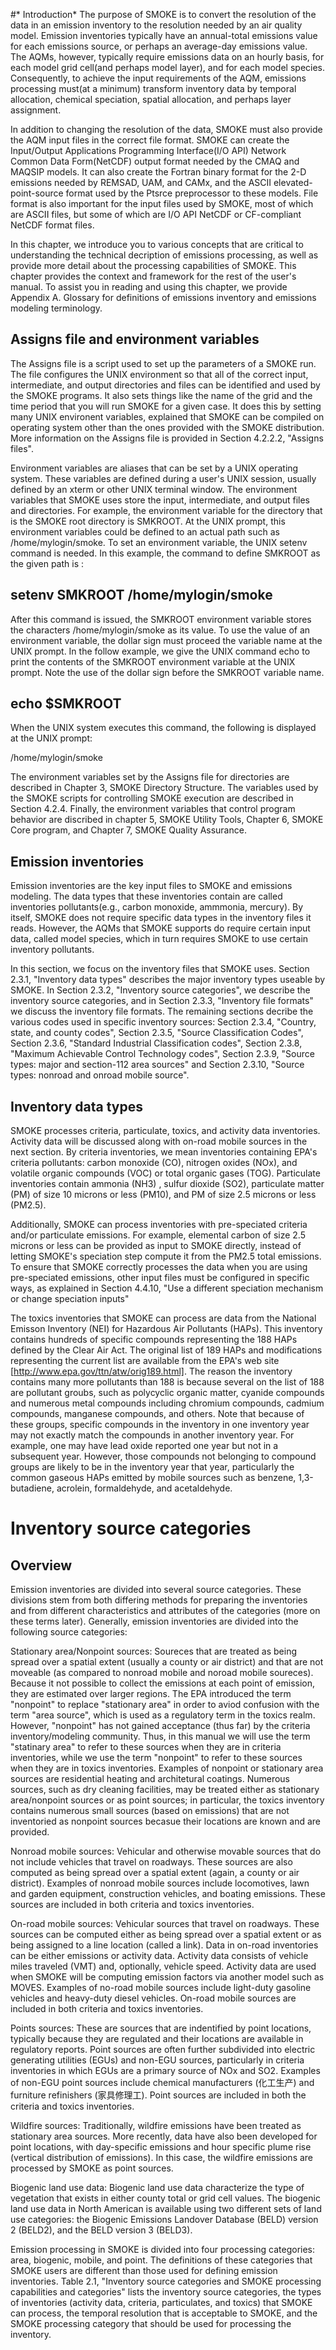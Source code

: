 #* Introduction*
The purpose of SMOKE is to convert the resolution of the data in an emission inventory to the resolution needed by an air quality model. Emission inventories typically have an annual-total emissions value for each emissions source, or perhaps an average-day emissions value. The AQMs, however, typically require emissions data on an hourly basis, for each model grid cell(and perhaps model layer), and for each model species. Consequently, to achieve the input requirements of the AQM, emissions processing must(at a minimum) transform inventory data by temporal allocation, chemical speciation, spatial allocation, and perhaps layer assignment.

In addition to changing the resolution of the data, SMOKE must also provide the AQM input files in the correct file format. SMOKE can create the Input/Output Applications Programming Interface(I/O API) Network Common Data Form(NetCDF) output format needed by the CMAQ and MAQSIP models. It can also create the Fortran binary format for the 2-D emissions needed by REMSAD, UAM, and CAMx, and the ASCII elevated-point-source format used by the Ptsrce preprocessor to these models. File format is also important for the input files used by SMOKE, most of which are ASCII files, but some of which are I/O API NetCDF or CF-compliant NetCDF format files.

In this chapter, we introduce you to various concepts that are critical to understanding the technical decription of emissions processing, as well as provide more detail about the processing capabilities of SMOKE. This chapter provides the context and framework for the rest of the user's manual. To assist you in reading and using this chapter, we provide Appendix A. Glossary for definitions of emissions inventory and emissions modeling terminology.

## Assigns file and environment variables

The Assigns file is a script used to set up the parameters of a SMOKE run. The file configures the UNIX environment so that all of the correct input, intermediate, and output directories and files can be identified and used by the SMOKE programs. It also sets things like the name of the grid and the time period that you will run SMOKE for a given case. It does this by setting many UNIX environent variables, explained that SMOKE can be compiled on operating system other than the ones provided with the SMOKE distribution. More information on the Assigns file is provided in Section 4.2.2.2, "Assigns files".

Environment variables are aliases that can be set by a UNIX operating system. These variables are defined during a user's UNIX session, usually defined by an xterm or other UNIX terminal window. The environment variables that SMOKE uses store the input, intermediate, and output files and directories. For example, the environment variable for the directory that is the SMOKE root directory is SMKROOT. At the UNIX prompt, this environment variables could be defined to an actual path such as /home/mylogin/smoke. To set an environment variable, the UNIX setenv command is needed. In this example, the command to define SMKROOT as the given path is :

## setenv SMKROOT /home/mylogin/smoke 

After this command is issued, the SMKROOT environment variable stores the characters /home/mylogin/smoke as its value. To use the value of an environment variable, the dollar sign must proceed the variable name at the UNIX prompt. In the follow example, we give the UNIX command echo to print the contents of the SMKROOT environment variable at the UNIX prompt. Note the use of the dollar sign before the SMKROOT variable name.

## echo $SMKROOT

When the UNIX system executes this command, the following is displayed at the UNIX prompt:

/home/mylogin/smoke

The environment variables set by the Assigns file for directories are described in Chapter 3, SMOKE Directory Structure. The variables used by the SMOKE scripts for controlling SMOKE execution are described in Section 4.2.4. Finally, the environment variables that control program behavior are discribed in chapter 5, SMOKE Utility Tools, Chapter 6, SMOKE Core program, and Chapter 7, SMOKE Quality Assurance.

## Emission inventories

Emission inventories are the key input files to SMOKE and emissions modeling. The data types that these inventories contain are called inventories pollutants(e.g., carbon monoxide, ammmonia, mercury). By itself, SMOKE does not require specific data types in the inventory files it reads. However, the AQMs that SMOKE supports do require certain input data, called model species, which in turn requires SMOKE to use certain inventory pollutants.

In this section, we focus on the inventory files that SMOKE uses. Section 2.3.1, "Inventory data types" describes the major inventory types useable by SMOKE. In Section 2.3.2, "Inventory source categories", we describe the inventory source categories, and in Section 2.3.3, "Inventory file formats" we discuss the inventory file formats. The remaining sections decribe the various codes used in specific inventory sources: Section 2.3.4, "Country, state, and county codes", Section 2.3.5, "Source Classification Codes", Section 2.3.6, "Standard Industrial Classification codes", Section 2.3.8, "Maximum Achievable Control Technology codes", Section 2.3.9, "Source types: major and section-112 area sources" and Section 2.3.10, "Source types: nonroad and onroad mobile source".

## Inventory data types

SMOKE processes criteria, particulate, toxics, and activity data inventories. Activity data will be discussed along with on-road mobile sources in the next section. By criteria inventories, we mean inventories containing EPA's criteria pollutants: carbon monoxide (CO), nitrogen oxides (NOx), and volatile organic compounds (VOC) or total organic gases (TOG). Particulate inventories contain ammonia (NH3)
, sulfur dioxide (SO2), particulate matter (PM) of size 10 microns or less (PM10), and PM of size 2.5 microns or less (PM2.5).

Additionally, SMOKE can process inventories with pre-speciated criteria and/or particulate emissions. For example, elemental carbon of size 2.5 microns or less can be provided as input to SMOKE directly, instead of letting SMOKE's speciation step compute it from the PM2.5 total emissions. To ensure that SMOKE correctly processes the data when you are using pre-speciated emissions, other input files must be configured in specific ways, as explained in Section 4.4.10, "Use a different speciation mechanism or change speciation inputs"

The toxics inventories that SMOKE can process are data from the National Emisson Inventory (NEI) for Hazardous Air Pollutants (HAPs). This inventory contains hundreds of specific compounds representing the 188 HAPs defined by the Clear Air Act. The original list of 189 HAPs and modifications representing the current list are available from the EPA's web site [http://www.epa.gov/ttn/atw/orig189.html]. The reason the inventory contains many more pollutants than 188 is because several on the list of 188 are pollutant groubs, such as polycyclic organic matter, cyanide compounds and numerous metal compounds including chromium compounds, cadmium compounds, manganese compounds, and others. Note that because of these groups, specific compounds in the inventory in one inventory year may not exactly match the compounds in another inventory year. For example, one may have lead oxide reported one year but not in a subsequent year. However, those compounds not belonging to compound groups are likely to be in the inventory year that year, particularly the common gaseous HAPs emitted by mobile sources such as benzene, 1,3-butadiene, acrolein, formaldehyde, and acetaldehyde.

# Inventory source categories

## Overview

Emission inventories are divided into several source categories. These divisions stem from both differing methods for preparing the inventories and from different characteristics and attributes of the categories (more on these terms later). Generally, emission inventories are divided into the following source categories:

 Stationary area/Nonpoint sources: Soureces that are treated as being spread over a spatial extent (usually a county or air district) and that are not moveable (as compared to nonroad mobile and noroad mobile soureces). Because it not possible to collect the emissions at each point of emission, they are estimated over larger regions. The EPA introduced the term "nonpoint" to replace "stationary area" in order to aviod confusion with the term "area source", which is used as a regulatory term in the toxics realm. However, "nonpoint" has not gained acceptance (thus far) by the criteria inventory/modeling community. Thus, in this manual we will use the term "statinary area" to refer to these sources when they are in criteria inventories, while we use the term "nonpoint" to refer to these sources when they are in toxics inventories. Examples of nonpoint or stationary area sources are residential heating and architetural coatings. Numerous sources, such as dry cleaning facilities, may be treated either as stationary area/nonpoint sources or as point sources; in particular, the toxics inventory contains numerous small sources (based on emissions) that are not inventoried as nonpoint sources becasue their locations are known and are provided.
 
 Nonroad mobile sources: Vehicular and otherwise movable sources that do not include vehicles that travel on roadways. These sources are also computed as being spread over a spatial extent (again, a county or air district). Examples of nonroad mobile sources include locomotives, lawn and garden equipment, construction vehicles, and boating emissions. These sources are included in both criteria and toxics inventories.
 
 On-road mobile sources: Vehicular sources that travel on roadways. These sources can be computed either as being spread over a spatial extent or as being assigned to a line location (called a link). Data in on-road inventories can be either emissions or activity data. Activity data consists of vehicle miles traveled (VMT) and, optionally, vehicle speed. Activity data are used when SMOKE will be computing emission factors via another model such as MOVES. Examples of no-road mobile sources include light-duty gasoline vehicles and heavy-duty diesel vehicles. On-road mobile sources are included in both criteria and toxics inventories.
 
 Points sources: These are sources that are indentified by point locations, typically because they are regulated and their locations are available in regulatory reports. Point sources are often further subdivided into electric generating utilities (EGUs) and non-EGU sources, particularly in criteria inventories in which EGUs are a primary source of NOx and SO2. Examples of non-EGU point sources include chemical manufacturers (化工生产) and furniture refinishers (家具修理工). Point sources are included in both the criteria and toxics inventories.
 
 Wildfire sources: Traditionally, wildfire emissions have been treated as stationary area sources. More recently, data have also been developed for point locations, with day-specific emissions and hour specific plume rise (vertical distribution of emissions). In this case, the wildfire emissions are processed by SMOKE as point sources.
 
 Biogenic land use data: Biogenic land use data characterize the type of vegetation that exists in either county total or grid cell values. The biogenic land use data in North American is available using two different sets of land use categories: the Biogenic Emissions Landover Database (BELD) version 2 (BELD2), and the BELD version 3 (BELD3).
 
 Emission processing in SMOKE is divided into four processing categories: area, biogenic, mobile, and point. The definitions of these categories that SMOKE users are different than those used for defining emission inventories. Table 2.1, "Inventory source categories and SMOKE processing capabilities and categories" lists the inventory source categories, the types of inventories (activity data, criteria, particulates, and toxics) that SMOKE can process, the temporal resolution that is acceptable to SMOKE, and the SMOKE processing category that should be used for processing the inventory.

